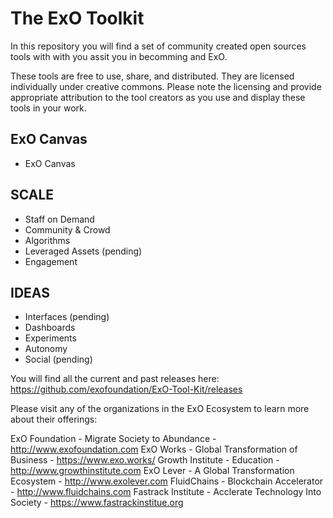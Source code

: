 # The ExO Toolkit

In this repository you will find a set of community created open sources tools with with you assit you in becomming and ExO.

These tools are free to use, share, and distributed. They are licensed individually under creative commons. Please note the licensing and provide appropriate attribution to the tool creators as you use and display these tools in your work.

## ExO Canvas
- ExO Canvas

## SCALE
- Staff on Demand
- Community & Crowd
- Algorithms
- Leveraged Assets (pending)
- Engagement

## IDEAS
- Interfaces (pending)
- Dashboards
- Experiments
- Autonomy
- Social (pending)

You will find all the current and past releases here:
https://github.com/exofoundation/ExO-Tool-Kit/releases

Please visit any of the organizations in the ExO Ecosystem to learn more about their offerings:

ExO Foundation - Migrate Society to Abundance - http://www.exofoundation.com
ExO Works - Global Transformation of Business - https://www.exo.works/
Growth Institute - Education - http://www.growthinstitute.com
ExO Lever - A Global Transformation Ecosystem - http://www.exolever.com
FluidChains - Blockchain Accelerator - http://www.fluidchains.com
Fastrack Institute - Acclerate Technology Into Society - https://www.fastrackinstitue.org